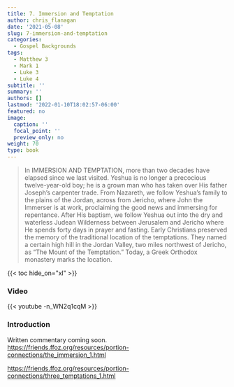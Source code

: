 ```yaml
---
title: 7. Immersion and Temptation
author: chris_flanagan
date: '2021-05-08'
slug: 7-immersion-and-temptation
categories:
  - Gospel Backgrounds
tags:
  - Matthew 3
  - Mark 1
  - Luke 3
  - Luke 4
subtitle: ''
summary: ''
authors: []
lastmod: '2022-01-10T18:02:57-06:00'
featured: no
image:
  caption: ''
  focal_point: ''
  preview_only: no
weight: 70
type: book
---
```


> In IMMERSION AND TEMPTATION, more than two decades have elapsed since we last visited. Yeshua is no longer a precocious twelve-year-old boy; he is a grown man who has taken over His father Joseph’s carpenter trade. From Nazareth, we follow Yeshua’s family to the plains of the Jordan, across from Jericho, where John the Immerser is at work, proclaiming the good news and immersing for repentance. After His baptism, we follow Yeshua out into the dry and waterless Judean Wilderness between Jerusalem and Jericho where He spends forty days in prayer and fasting. Early Christians preserved the memory of the traditional location of the temptations. They named a certain high hill in the Jordan Valley, two miles northwest of Jericho, as “The Mount of the Temptation.” Today, a Greek Orthodox monastery marks the location.

{{< toc hide_on="xl" >}}

### Video

{{< youtube -n_WN2q1cqM >}}



### Introduction 

Written commentary coming soon.
https://friends.ffoz.org/resources/portion-connections/the_immersion_1.html

https://friends.ffoz.org/resources/portion-connections/three_temptations_1.html